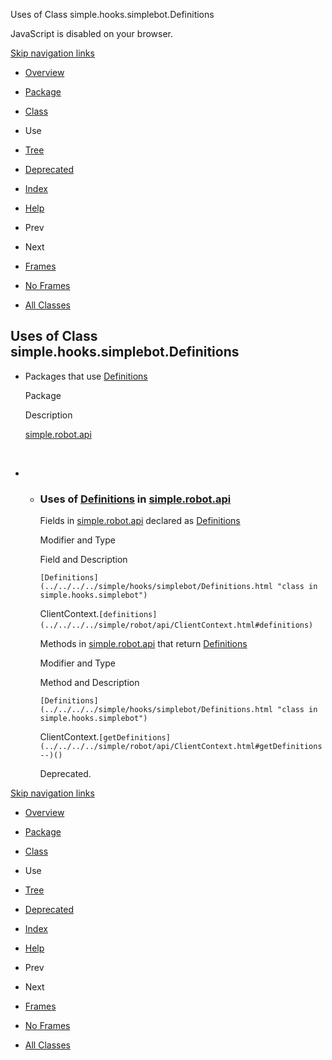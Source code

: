 Uses of Class simple.hooks.simplebot.Definitions   <!-- try { if (location.href.indexOf('is-external=true') == -1) { parent.document.title="Uses of Class simple.hooks.simplebot.Definitions"; } } catch(err) { } //-->

JavaScript is disabled on your browser.

[Skip navigation links](#skip.navbar.top "Skip navigation links")

*   [Overview](../../../../overview-summary.html)
*   [Package](../package-summary.html)
*   [Class](../../../../simple/hooks/simplebot/Definitions.html "class in simple.hooks.simplebot")
*   Use
*   [Tree](../package-tree.html)
*   [Deprecated](../../../../deprecated-list.html)
*   [Index](../../../../index-files/index-1.html)
*   [Help](../../../../help-doc.html)

*   Prev
*   Next

*   [Frames](../../../../index.html?simple/hooks/simplebot/class-use/Definitions.html)
*   [No Frames](Definitions.html)

*   [All Classes](../../../../allclasses-noframe.html)

<!-- allClassesLink = document.getElementById("allclasses\_navbar\_top"); if(window==top) { allClassesLink.style.display = "block"; } else { allClassesLink.style.display = "none"; } //-->

Uses of Class  
simple.hooks.simplebot.Definitions
--------------------------------------------------

*   Packages that use [Definitions](../../../../simple/hooks/simplebot/Definitions.html "class in simple.hooks.simplebot") 
    
    Package
    
    Description
    
    [simple.robot.api](#simple.robot.api)
    
     
    
*   *   ### Uses of [Definitions](../../../../simple/hooks/simplebot/Definitions.html "class in simple.hooks.simplebot") in [simple.robot.api](../../../../simple/robot/api/package-summary.html)
        
        Fields in [simple.robot.api](../../../../simple/robot/api/package-summary.html) declared as [Definitions](../../../../simple/hooks/simplebot/Definitions.html "class in simple.hooks.simplebot") 
        
        Modifier and Type
        
        Field and Description
        
        `[Definitions](../../../../simple/hooks/simplebot/Definitions.html "class in simple.hooks.simplebot")`
        
        ClientContext.`[definitions](../../../../simple/robot/api/ClientContext.html#definitions)` 
        
        Methods in [simple.robot.api](../../../../simple/robot/api/package-summary.html) that return [Definitions](../../../../simple/hooks/simplebot/Definitions.html "class in simple.hooks.simplebot") 
        
        Modifier and Type
        
        Method and Description
        
        `[Definitions](../../../../simple/hooks/simplebot/Definitions.html "class in simple.hooks.simplebot")`
        
        ClientContext.`[getDefinitions](../../../../simple/robot/api/ClientContext.html#getDefinitions--)()`
        
        Deprecated. 
        

[Skip navigation links](#skip.navbar.bottom "Skip navigation links")

*   [Overview](../../../../overview-summary.html)
*   [Package](../package-summary.html)
*   [Class](../../../../simple/hooks/simplebot/Definitions.html "class in simple.hooks.simplebot")
*   Use
*   [Tree](../package-tree.html)
*   [Deprecated](../../../../deprecated-list.html)
*   [Index](../../../../index-files/index-1.html)
*   [Help](../../../../help-doc.html)

*   Prev
*   Next

*   [Frames](../../../../index.html?simple/hooks/simplebot/class-use/Definitions.html)
*   [No Frames](Definitions.html)

*   [All Classes](../../../../allclasses-noframe.html)

<!-- allClassesLink = document.getElementById("allclasses\_navbar\_bottom"); if(window==top) { allClassesLink.style.display = "block"; } else { allClassesLink.style.display = "none"; } //-->